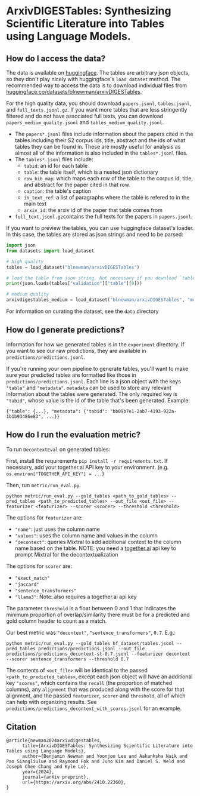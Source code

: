 # ArxivDIGESTables: Synthesizing Scientific Literature into Tables using Language Models.


## How do I access the data?
The data is available on [huggingface](https://huggingface.co/datasets/blnewman/arxivDIGESTables). The tables are arbitrary json objects, so they don't play nicely with huggingface's `load_dataset` method. The recommended way to access the data is to download individual files from [huggingface.co/datasets/blnewman/arxivDIGESTables](https://huggingface.co/datasets/blnewman/arxivDIGESTables/tree/main).

For the high quality data, you should download `papers.jsonl`, `tables.jsonl`, and `full_texts.jsonl.gz`. 
If you want more tables that are less stringently filtered and do not have associated full texts, you can download `papers_medium_quality.jsonl` and `tables_medium_quality.jsonl`.
- The `papers*.jsonl` files include information about the papers cited in the tables including their S2 corpus ids, title, abstract and the ids of what tables they can be found in. These are mostly useful for analysis as almost all of the information is also included in the `tables*.jsonl` files.
- The `tables*.jsonl` files include:
    - `tabid`: an id for each table
    - `table`: the table itself, which is a nested json dictionary
    - `row_bib_map`: which maps each row of the table to the corpus id, title, and abstract for the paper cited in that row.
    - `caption`: the table's caption
    - `in_text_ref`: a list of paragraphs where the table is refered to in the main text
    - `arxiv_id`: the arxiv id of the paper that table comes from
- `full_text.jsonl.gz`contains the full texts for the papers in `papers.jsonl`.


 If you want to preview the tables, you can use huggingface dataset's loader. In this case, the tables are stored as json strings and need to be parsed:
 ```python
 import json
 from datasets import load_dataset

 # high quality
 tables = load_dataset("blnewman/arxivDIGESTables")

# load the table from json string. Not necessary if you download `tables.jsonl` directly.
print(json.loads(tables["validation"]["table"][0]))

# medium quality
 arxivdigestables_medium = load_dataset("blnewman/arxivDIGESTables", "medium_quality")
 ```

For information on curating the dataset, see the `data` directory

## How do I generate predictions?
Information for how we generated tables is in the `experiment` directory.
If you want to see our raw predictions, they are available in `predictions/predictions.jsonl`.

If you're running your own pipeline to generate tables, you'll want to make sure your predicted tables are formatted like those in `predictions/predictions.jsonl`. Each line is a json object with the keys `"table"` and `"metadata"`. `metadata` can be used to store any relevant information about the tables were generated. The only required key is `"tabid"`, whose value is the id of the table that's been generated.
Example:
```
{"table": {...}, "metadata": {"tabid": "bb09b7e1-2ab7-4193-922a-1b1b93486e83", ...}}
```

## How do I run the evaluation metric?
To run `DecontextEval` on generated tables:

First, install the requirements `pip install -r requirements.txt`.
If necessary, add your together.ai API key to your environment. (e.g. `os.environ["TOGETHER_API_KEY"] = ...`)

Then, run `metric/run_eval.py`.

```
python metric/run_eval.py --gold_tables <path_to_gold_tables> --pred_tables <path_to_predicted_tables> --out_file <out_file> --featurizer <featurizer> --scorer <scorer> --threshold <threshold>
```

The options for `featurizer` are:
- `"name"`: just uses the column name
- `"values"`: uses the column name and values in the column
- `"decontext"`: queries Mixtral to add additional context to the column name based on the table. NOTE: you need a [together.ai](https://www.together.ai/) api key to prompt Mixtral for the decontextualization

The options for `scorer` are:
- `"exact_match"`
- `"jaccard"`
- `"sentence_transformers"`
- `"llama3"`: Note: also requires a together.ai api key

The parameter `threshold` is a float between 0 and 1 that indicates the minimum proportion of overlap/similarity there must be for a predicted and gold column header to count as a match.

Our best metric was `"decontext"`, `"sentence_transformers"`, `0.7`. E.g.:
```
python metric/run_eval.py --gold_tables hf_dataset/tables.jsonl --pred_tables predictions/predictions.jsonl --out_file predictions/predictions_decontext-st-0.7.jsonl --featurizer decontext --scorer sentence_transformers --threshold 0.7
```

The contents of `<out_file>` will be identical to the passed `<path_to_predicted_tables>`, except each json object will have an additional key `"scores"`, which contains the `recall` (the proportion of matched columns), any `alignment` that was produced along with the score for that alignment, and the passed `featurizer`, `scorer` and `threshold`, all of which can help with organizing results. See `predictions/predictions_decontext_with_scores.jsonl` for an example.

## Citation
```
@article{newman2024arxivdigestables,
      title={ArxivDIGESTables: Synthesizing Scientific Literature into Tables using Language Models}, 
      author={Benjamin Newman and Yoonjoo Lee and Aakanksha Naik and Pao Siangliulue and Raymond Fok and Juho Kim and Daniel S. Weld and Joseph Chee Chang and Kyle Lo},
      year={2024},
      journal={arXiv preprint},
      url={https://arxiv.org/abs/2410.22360}, 
}
```